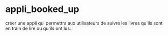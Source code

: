 # appli_booked_up
créer une appli qui permettra aux utilisateurs de suivre les livres qu'ils sont en train de lire ou qu'ils ont lus.
